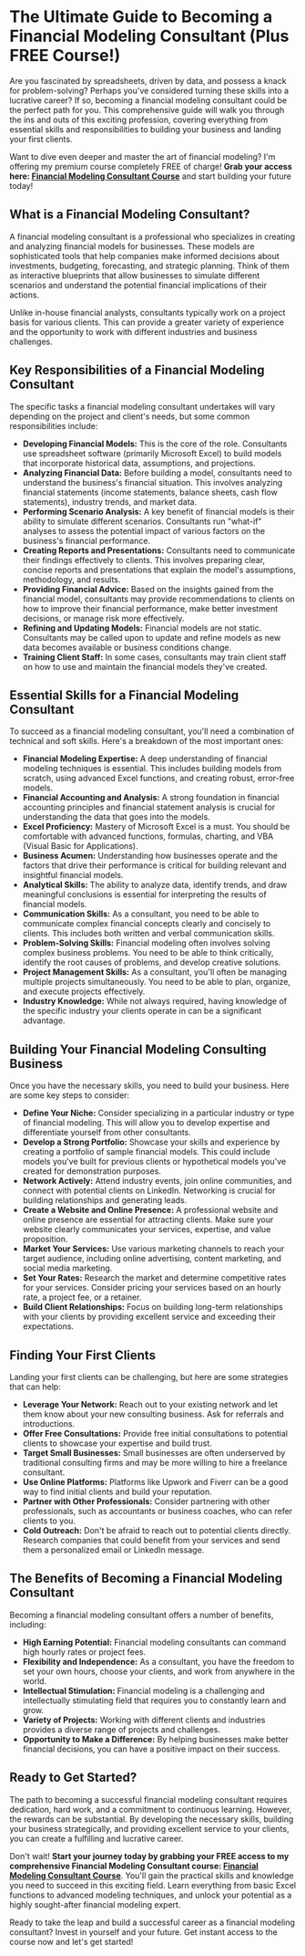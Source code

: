 # The Ultimate Guide to Becoming a Financial Modeling Consultant (Plus FREE Course!)

Are you fascinated by spreadsheets, driven by data, and possess a knack for problem-solving? Perhaps you've considered turning these skills into a lucrative career? If so, becoming a financial modeling consultant could be the perfect path for you. This comprehensive guide will walk you through the ins and outs of this exciting profession, covering everything from essential skills and responsibilities to building your business and landing your first clients.

Want to dive even deeper and master the art of financial modeling? I'm offering my premium course completely FREE of charge! **Grab your access here: [Financial Modeling Consultant Course](https://udemywork.com/financial-modeling-consultant)** and start building your future today!

## What is a Financial Modeling Consultant?

A financial modeling consultant is a professional who specializes in creating and analyzing financial models for businesses. These models are sophisticated tools that help companies make informed decisions about investments, budgeting, forecasting, and strategic planning. Think of them as interactive blueprints that allow businesses to simulate different scenarios and understand the potential financial implications of their actions.

Unlike in-house financial analysts, consultants typically work on a project basis for various clients. This can provide a greater variety of experience and the opportunity to work with different industries and business challenges.

## Key Responsibilities of a Financial Modeling Consultant

The specific tasks a financial modeling consultant undertakes will vary depending on the project and client's needs, but some common responsibilities include:

*   **Developing Financial Models:** This is the core of the role. Consultants use spreadsheet software (primarily Microsoft Excel) to build models that incorporate historical data, assumptions, and projections.
*   **Analyzing Financial Data:** Before building a model, consultants need to understand the business's financial situation. This involves analyzing financial statements (income statements, balance sheets, cash flow statements), industry trends, and market data.
*   **Performing Scenario Analysis:** A key benefit of financial models is their ability to simulate different scenarios. Consultants run "what-if" analyses to assess the potential impact of various factors on the business's financial performance.
*   **Creating Reports and Presentations:** Consultants need to communicate their findings effectively to clients. This involves preparing clear, concise reports and presentations that explain the model's assumptions, methodology, and results.
*   **Providing Financial Advice:** Based on the insights gained from the financial model, consultants may provide recommendations to clients on how to improve their financial performance, make better investment decisions, or manage risk more effectively.
*   **Refining and Updating Models:** Financial models are not static. Consultants may be called upon to update and refine models as new data becomes available or business conditions change.
*   **Training Client Staff:** In some cases, consultants may train client staff on how to use and maintain the financial models they've created.

## Essential Skills for a Financial Modeling Consultant

To succeed as a financial modeling consultant, you'll need a combination of technical and soft skills. Here's a breakdown of the most important ones:

*   **Financial Modeling Expertise:** A deep understanding of financial modeling techniques is essential. This includes building models from scratch, using advanced Excel functions, and creating robust, error-free models.
*   **Financial Accounting and Analysis:** A strong foundation in financial accounting principles and financial statement analysis is crucial for understanding the data that goes into the models.
*   **Excel Proficiency:** Mastery of Microsoft Excel is a must. You should be comfortable with advanced functions, formulas, charting, and VBA (Visual Basic for Applications).
*   **Business Acumen:** Understanding how businesses operate and the factors that drive their performance is critical for building relevant and insightful financial models.
*   **Analytical Skills:** The ability to analyze data, identify trends, and draw meaningful conclusions is essential for interpreting the results of financial models.
*   **Communication Skills:** As a consultant, you need to be able to communicate complex financial concepts clearly and concisely to clients. This includes both written and verbal communication skills.
*   **Problem-Solving Skills:** Financial modeling often involves solving complex business problems. You need to be able to think critically, identify the root causes of problems, and develop creative solutions.
*   **Project Management Skills:** As a consultant, you'll often be managing multiple projects simultaneously. You need to be able to plan, organize, and execute projects effectively.
*   **Industry Knowledge:** While not always required, having knowledge of the specific industry your clients operate in can be a significant advantage.

## Building Your Financial Modeling Consulting Business

Once you have the necessary skills, you need to build your business. Here are some key steps to consider:

*   **Define Your Niche:** Consider specializing in a particular industry or type of financial modeling. This will allow you to develop expertise and differentiate yourself from other consultants.
*   **Develop a Strong Portfolio:** Showcase your skills and experience by creating a portfolio of sample financial models. This could include models you've built for previous clients or hypothetical models you've created for demonstration purposes.
*   **Network Actively:** Attend industry events, join online communities, and connect with potential clients on LinkedIn. Networking is crucial for building relationships and generating leads.
*   **Create a Website and Online Presence:** A professional website and online presence are essential for attracting clients. Make sure your website clearly communicates your services, expertise, and value proposition.
*   **Market Your Services:** Use various marketing channels to reach your target audience, including online advertising, content marketing, and social media marketing.
*   **Set Your Rates:** Research the market and determine competitive rates for your services. Consider pricing your services based on an hourly rate, a project fee, or a retainer.
*   **Build Client Relationships:** Focus on building long-term relationships with your clients by providing excellent service and exceeding their expectations.

## Finding Your First Clients

Landing your first clients can be challenging, but here are some strategies that can help:

*   **Leverage Your Network:** Reach out to your existing network and let them know about your new consulting business. Ask for referrals and introductions.
*   **Offer Free Consultations:** Provide free initial consultations to potential clients to showcase your expertise and build trust.
*   **Target Small Businesses:** Small businesses are often underserved by traditional consulting firms and may be more willing to hire a freelance consultant.
*   **Use Online Platforms:** Platforms like Upwork and Fiverr can be a good way to find initial clients and build your reputation.
*   **Partner with Other Professionals:** Consider partnering with other professionals, such as accountants or business coaches, who can refer clients to you.
*   **Cold Outreach:** Don't be afraid to reach out to potential clients directly. Research companies that could benefit from your services and send them a personalized email or LinkedIn message.

## The Benefits of Becoming a Financial Modeling Consultant

Becoming a financial modeling consultant offers a number of benefits, including:

*   **High Earning Potential:** Financial modeling consultants can command high hourly rates or project fees.
*   **Flexibility and Independence:** As a consultant, you have the freedom to set your own hours, choose your clients, and work from anywhere in the world.
*   **Intellectual Stimulation:** Financial modeling is a challenging and intellectually stimulating field that requires you to constantly learn and grow.
*   **Variety of Projects:** Working with different clients and industries provides a diverse range of projects and challenges.
*   **Opportunity to Make a Difference:** By helping businesses make better financial decisions, you can have a positive impact on their success.

## Ready to Get Started?

The path to becoming a successful financial modeling consultant requires dedication, hard work, and a commitment to continuous learning. However, the rewards can be substantial. By developing the necessary skills, building your business strategically, and providing excellent service to your clients, you can create a fulfilling and lucrative career.

Don't wait! **Start your journey today by grabbing your FREE access to my comprehensive Financial Modeling Consultant course: [Financial Modeling Consultant Course](https://udemywork.com/financial-modeling-consultant)**. You'll gain the practical skills and knowledge you need to succeed in this exciting field. Learn everything from basic Excel functions to advanced modeling techniques, and unlock your potential as a highly sought-after financial modeling expert.

Ready to take the leap and build a successful career as a financial modeling consultant? Invest in yourself and your future. Get instant access to the course now and let's get started!
